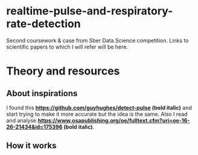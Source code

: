 # realtime-pulse-and-respiratory-rate-detection
Second coursework &amp; case from Sber Data Science competition. Links to scientific papers to which I will refer will be here.
# Theory and resources
## About inspirations
I found this **https://github.com/guyhughes/detect-pulse (bold italic)** and start trying to make it more accurate but the idea is the same.
Also I read and analyse **https://www.osapublishing.org/oe/fulltext.cfm?uri=oe-16-26-21434&id=175396 (bold italic)**.
## How it works
